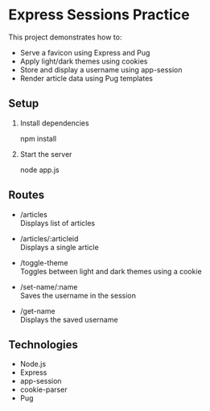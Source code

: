 # Express Sessions Practice

This project demonstrates how to:

- Serve a favicon using Express and Pug
- Apply light/dark themes using cookies
- Store and display a username using app-session
- Render article data using Pug templates

## Setup

1. Install dependencies

   npm install

2. Start the server

   node app.js

## Routes

- /articles  
  Displays list of articles

- /articles/:articleid  
  Displays a single article

- /toggle-theme  
  Toggles between light and dark themes using a cookie

- /set-name/:name  
  Saves the username in the session

- /get-name  
  Displays the saved username

## Technologies

- Node.js
- Express
- app-session
- cookie-parser
- Pug

